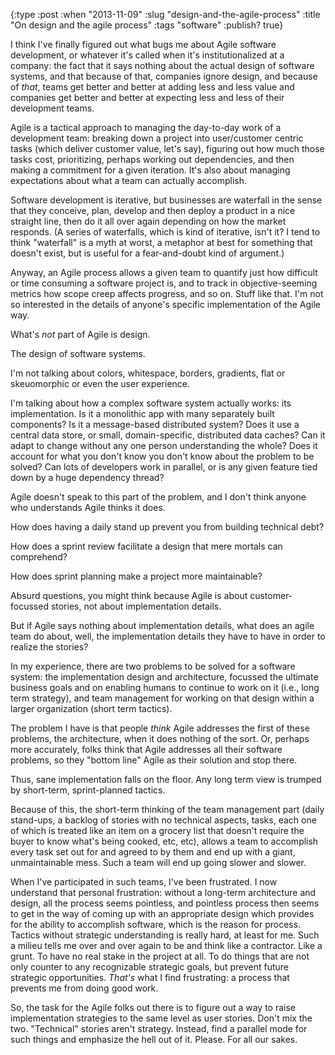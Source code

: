 {:type :post
 :when "2013-11-09"
 :slug "design-and-the-agile-process"
 :title "On design and the agile process"
 :tags "software"
 :publish? true}

I think I've finally figured out what bugs me about Agile software
development, or whatever it's called when it's institutionalized at a
company: the fact that it says nothing about the actual design of
software systems, and that because of that, companies ignore design,
and because of _that_, teams get better and better at adding less and
less value and companies get better and better at expecting less and
less of their development teams.

Agile is a tactical approach to managing the day-to-day work of a
development team: breaking down a project into user/customer centric
tasks (which deliver customer value, let's say), figuring out how much
those tasks cost, prioritizing, perhaps working out dependencies, and
then making a commitment for a given iteration. It's also about
managing expectations about what a team can actually accomplish.

Software development is iterative, but businesses are waterfall in the
sense that they conceive, plan, develop and then deploy a product in a
nice straight line, then do it all over again depending on how the
market responds. (A series of waterfalls, which is kind of iterative,
isn't it? I tend to think "waterfall" is a myth at worst, a metaphor
at best for something that doesn't exist, but is useful for a
fear-and-doubt kind of argument.)

Anyway, an Agile process allows a given team to quantify just how
difficult or time consuming a software project is, and to track in
objective-seeming metrics how scope creep affects progress, and so
on. Stuff like that. I'm not so interested in the details of anyone's
specific implementation of the Agile way.

What's _not_ part of Agile is design.

The design of software systems.

I'm not talking about colors, whitespace, borders, gradients, flat or
skeuomorphic or even the user experience.

I'm talking about how a complex software system actually works: its
implementation. Is it a monolithic app with many separately built
components? Is it a message-based distributed system? Does it use a
central data store, or small, domain-specific, distributed data
caches? Can it adapt to change without any one person understanding
the whole? Does it account for what you don't know you don't know
about the problem to be solved? Can lots of developers work in
parallel, or is any given feature tied down by a huge dependency
thread?

Agile doesn't speak to this part of the problem, and I don't think
anyone who understands Agile thinks it does.

How does having a daily stand up prevent you from building technical
debt?

How does a sprint review facilitate a design that mere mortals can
comprehend?

How does sprint planning make a project more maintainable?

Absurd questions, you might think because Agile is about
customer-focussed stories, not about implementation details.

But if Agile says nothing about implementation details, what does an
agile team do about, well, the implementation details they have to
have in order to realize the stories?

In my experience, there are two problems to be solved for a software
system: the implementation design and architecture, focussed the
ultimate business goals and on enabling humans to continue to work on
it (i.e., long term strategy), and team management for working on that
design within a larger organization (short term tactics).

The problem I have is that people _think_ Agile addresses the first of
these problems, the architecture, when it does nothing of the
sort. Or, perhaps more accurately, folks think that Agile addresses
all their software problems, so they "bottom line" Agile as their
solution and stop there.

Thus, sane implementation falls on the floor. Any long term view is
trumped by short-term, sprint-planned tactics.

Because of this, the short-term thinking of the team management part
(daily stand-ups, a backlog of stories with no technical aspects,
tasks, each one of which is treated like an item on a grocery list
that doesn't require the buyer to know what's being cooked, etc, etc),
allows a team to accomplish every task set out for and agreed to by
them and end up with a giant, unmaintainable mess. Such a team will
end up going slower and slower.

When I've participated in such teams, I've been frustrated. I now
understand that personal frustration: without a long-term architecture
and design, all the process seems pointless, and pointless process
then seems to get in the way of coming up with an appropriate design
which provides for the ability to accomplish software, which is the
reason for process. Tactics without strategic understanding is really
hard, at least for me. Such a milieu tells me over and over again to
be and think like a contractor. Like a grunt. To have no real stake in
the project at all. To do things that are not only counter to any
recognizable strategic goals, but prevent future strategic
opportunities. _That's_ what I find frustrating: a process that
prevents me from doing good work.

So, the task for the Agile folks out there is to figure out a way to
raise implementation strategies to the same level as user
stories. Don't mix the two. "Technical" stories aren't
strategy. Instead, find a parallel mode for such things and emphasize
the hell out of it. Please. For all our sakes.
